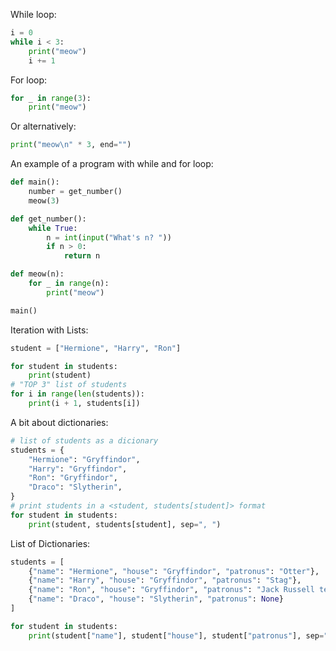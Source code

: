 While loop:
```python
i = 0
while i < 3:
    print("meow")
    i += 1
```
For loop:
```python
for _ in range(3):
    print("meow")
```
Or alternatively:
```python
print("meow\n" * 3, end="")
```
An example of a program with while and for loop:
```python
def main():
    number = get_number()
    meow(3)

def get_number():
    while True:
        n = int(input("What's n? "))
        if n > 0:
            return n

def meow(n):
    for _ in range(n):
        print("meow")

main()
```
Iteration with Lists:
```python
student = ["Hermione", "Harry", "Ron"]

for student in students:
    print(student)   
# "TOP 3" list of students
for i in range(len(students)):
    print(i + 1, students[i])
```
A bit about dictionaries:
```python
# list of students as a dicionary
students = {
    "Hermione": "Gryffindor",
    "Harry": "Gryffindor",
    "Ron": "Gryffindor",
    "Draco": "Slytherin",
}
# print students in a <student, students[student]> format
for student in students:
    print(student, students[student], sep=", ")
```
List of Dictionaries:
```python
students = [
    {"name": "Hermione", "house": "Gryffindor", "patronus": "Otter"},
    {"name": "Harry", "house": "Gryffindor", "patronus": "Stag"},
    {"name": "Ron", "house": "Gryffindor", "patronus": "Jack Russell terrier"},
    {"name": "Draco", "house": "Slytherin", "patronus": None}
]

for student in students:
    print(student["name"], student["house"], student["patronus"], sep=", ")
```
